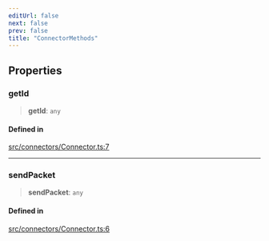 ```yaml
---
editUrl: false
next: false
prev: false
title: "ConnectorMethods"
---
```


## Properties

### getId

> **getId**: `any`

#### Defined in

[src/connectors/Connector.ts:7](https://github.com/shipgirlproject/shoukaku/blob/f3e4f8953c070c0cdfec493d072e6a22e3555895/src/connectors/Connector.ts#L7)

***

### sendPacket

> **sendPacket**: `any`

#### Defined in

[src/connectors/Connector.ts:6](https://github.com/shipgirlproject/shoukaku/blob/f3e4f8953c070c0cdfec493d072e6a22e3555895/src/connectors/Connector.ts#L6)

